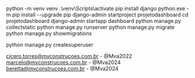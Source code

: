python -m venv venv 
.\venv\Scripts\activate
pip install django
python.exe -m pip install --upgrade pip
django-admin startproject projetodashboard
cd projetodashboard
django-admin startapp dashboard
python manage.py collectstatic
python manage.py runserver
python manage.py migrate
python manage.py showmigrations

python manage.py createsuperuser

cicero.torres@mvconstrucoes.com.br - @Mva2022
marcelo@mvconstrucoes.com.br - @Mva2024
beretta@mvconstrucoes.com.br - @Mva2024




